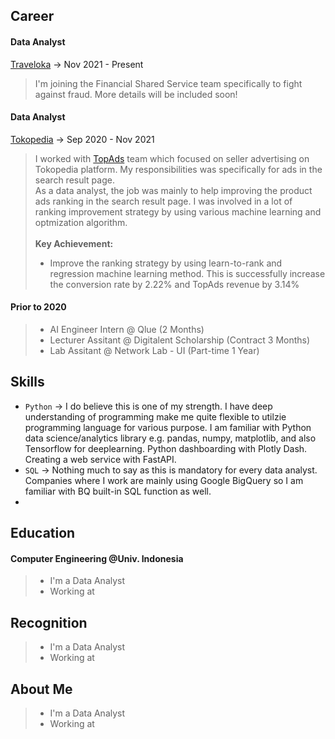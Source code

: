 ## Career
#### **Data Analyst** <br>
[Traveloka](https://traveloka.com) &#8594; Nov 2021 - Present
> I'm joining the Financial Shared Service team specifically to fight against fraud. More details will be included soon!
#### **Data Analyst** <br>
[Tokopedia](https://tokopedia.com) &#8594; Sep 2020 - Nov 2021
> I worked with [TopAds](https://seller.tokopedia.com/edu/about-topads/iklan/) team which focused on seller advertising on Tokopedia platform. My responsibilities was specifically for ads in the search result page. <br>
As a data analyst, the job was mainly to help improving the product ads ranking in the search result page. I was involved in a lot of ranking improvement strategy by using various machine learning and optmization algorithm.<br> <br>
**Key Achievement:**
> - Improve the ranking strategy by using learn-to-rank and regression machine learning method. This is successfully increase the conversion rate by 2.22% and TopAds revenue by 3.14%

#### **Prior to 2020** <br>
> - AI Engineer Intern @ Qlue (2 Months)
> - Lecturer Assitant @ Digitalent Scholarship (Contract 3 Months)
> - Lab Assitant @ Network Lab - UI (Part-time 1 Year)

## Skills
- `Python` &#8594; I do believe this is one of my strength. I have deep understanding of programming make me quite flexible to utilzie programming language for various purpose. I am familiar with Python data science/analytics library e.g. pandas, numpy, matplotlib, and also Tensorflow for deeplearning. Python dashboarding with Plotly Dash. Creating a web service with FastAPI.
- `SQL` &#8594; Nothing much to say as this is mandatory for every data analyst. Companies where I work are mainly using Google BigQuery so I am familiar with BQ built-in SQL function as well.
-

## Education
#### **Computer Engineering @Univ. Indonesia**
> - I'm a Data Analyst <br>
> - Working at

## Recognition
> - I'm a Data Analyst <br>
> - Working at

## About Me
> - I'm a Data Analyst <br>
> - Working at
